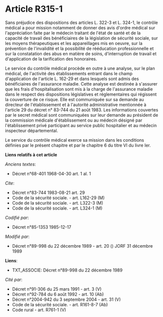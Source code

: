 # Article R315-1

Sans préjudice des dispositions des articles L. 322-3 et L. 324-1, le contrôle médical a pour mission notamment de donner des
avis d'ordre médical sur l'appréciation faite par le médecin traitant de l'état de santé et de la capacité de travail des
bénéficiaires de la législation de sécurité sociale, sur les moyens thérapeutiques et les appareillages mis en oeuvre, sur la
prévention de l'invalidité et la possibilité de rééducation professionnelle et sur la constatation des abus en matière de
soins, d'interruption de travail et d'application de la tarification des honoraires. 

Le service du contrôle médical procède en outre à une analyse, sur le plan médical, de l'activité des établissements entrant
dans le champ d'application de l'article L. 162-29 et dans lesquels sont admis des bénéficiaires de l'assurance maladie.
Cette analyse est destinée à s'assurer que les frais d'hospitalisation sont mis à la charge de l'assurance maladie dans le
respect des dispositions législatives et réglementaires qui régissent la couverture de ce risque. Elle est communiquée sur sa
demande au directeur de l'établissement et à l'autorité administrative mentionnée à l'article 29 du décret n° 83-744 du 21
août 1983. Les informations couvertes par le secret médical sont communiquées sur leur demande au président de la commission
médicale d'établissement ou au médecin désigné par l'établissement privé participant au service public hospitalier et au
médecin inspecteur départemental.

Le service du contrôle médical exerce sa mission dans les conditions définies par le présent chapitre et par le chapitre 6 du
titre VI du livre Ier.

**Liens relatifs à cet article**

_Anciens textes_:

  - Décret n°68-401 1968-04-30 art. 1 al. 1

_Cite_:

  - Décret n°83-744 1983-08-21 art. 29
  - Code de la sécurité sociale. - art. L162-29 (M)
  - Code de la sécurité sociale. - art. L322-3 (M)
  - Code de la sécurité sociale. - art. L324-1 (M)

_Codifié par_:

  - Décret n°85-1353 1985-12-17

_Modifié par_:

  - Décret n°89-998 du 22 décembre 1989 - art. 20 () JORF 31 décembre 1989

**Liens**:

  - TXT_ASSOCIE: Décret n°89-998 du 22 décembre 1989

_Cité par_:

  - Décret n°91-306 du 25 mars 1991 - art. 3 (V)
  - Décret n°92-784 du 6 août 1992 - art. 10 (Ab)
  - Décret n°2004-942 du 3 septembre 2004 - art. 31 (V)
  - Code de la sécurité sociale. - art. R161-8-7 (Ab)
  - Code rural - art. R761-1 (V)

